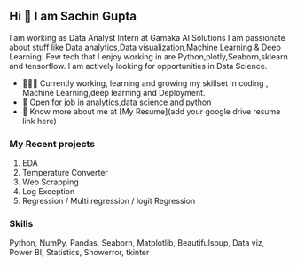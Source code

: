 ## Hi 👋 I am Sachin Gupta 
I am working as  Data Analyst Intern at Gamaka AI Solutions
 I am passionate about stuff like Data analytics,Data visualization,Machine Learning & Deep Learning. 
Few tech that I enjoy working in are Python,plotly,Seaborn,sklearn and tensorflow. I am actively looking for opportunities in Data Science.

- 👨🏽‍💻 Currently working, learning and growing my skillset in coding , Machine Learning,deep learning and Deployment.
- 🤝 Open for job in  analytics,data science and python
- 👨 Know more about me at [My Resume](add your google drive resume link here) 

### My Recent projects 
1. EDA
2. Temperature Converter
3. Web Scrapping
4. Log Exception
5. Regression / Multi regression / logit Regression

### Skills
Python, NumPy, Pandas, Seaborn, Matplotlib, Beautifulsoup, Data viz, 
Power BI, Statistics, Showerror, tkinter

